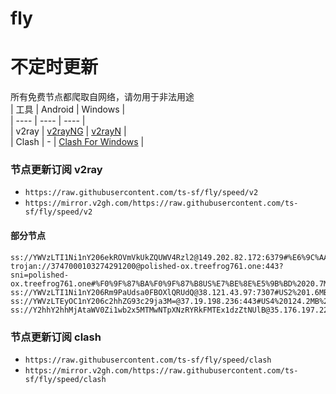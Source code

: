 # fly
# 不定时更新
所有免费节点都爬取自网络，请勿用于非法用途  
|  工具  | Android  | Windows  |  
|  ----  | ----   | ----  |  
| v2ray  | [v2rayNG](https://github.com/2dust/v2rayNG/releases) | [v2rayN](https://github.com/2dust/v2rayN/releases) |  
| Clash  | - | [Clash For Windows](https://github.com/2dust/clashN/releases) | 
  
### 节点更新订阅  v2ray
- `https://raw.githubusercontent.com/ts-sf/fly/speed/v2`  
- `https://mirror.v2gh.com/https://raw.githubusercontent.com/ts-sf/fly/speed/v2`  

#### 部分节点  
``` 
ss://YWVzLTI1Ni1nY206ekROVmVkUkZQUWV4Rzl2@149.202.82.172:6379#%E6%9C%AA%E7%9F%A56%201.8MB%2Fs
trojan://3747000103274291200@polished-ox.treefrog761.one:443?sni=polished-ox.treefrog761.one#%F0%9F%87%BA%F0%9F%87%B8US%E7%BE%8E%E5%9B%BD%2020.7MB%2Fs
ss://YWVzLTI1Ni1nY206Rm9PaUdsa0FBOXlQRUdQ@38.121.43.97:7307#US2%201.6MB%2Fs
ss://YWVzLTEyOC1nY206c2hhZG93c29ja3M=@37.19.198.236:443#US4%20124.2MB%2Fs
ss://Y2hhY2hhMjAtaWV0Zi1wb2x5MTMwNTpXNzRYRkFMTEx1dzZtNUlB@35.176.197.229:443#%E6%9C%AA%E7%9F%A515%2016.4MB%2Fs
```
### 节点更新订阅  clash
- `https://raw.githubusercontent.com/ts-sf/fly/speed/clash`  
- `https://mirror.v2gh.com/https://raw.githubusercontent.com/ts-sf/fly/speed/clash`  


